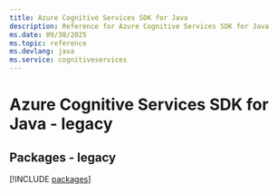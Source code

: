 ```yaml
---
title: Azure Cognitive Services SDK for Java
description: Reference for Azure Cognitive Services SDK for Java
ms.date: 09/30/2025
ms.topic: reference
ms.devlang: java
ms.service: cognitiveservices
---
```

# Azure Cognitive Services SDK for Java - legacy
## Packages - legacy
[!INCLUDE [packages](cognitive-services-index.md)]